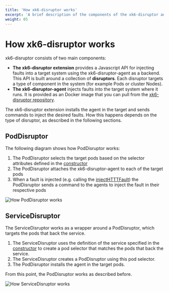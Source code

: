 ```yaml
---
title: 'How xk6-disruptor works'
excerpt: 'A brief description of the components of the xk6-disruptor and how they work when inject faults in a target system.'
weight: 05
---
```


# How xk6-disruptor works

xk6-disruptor consists of two main components:

- **The xk6-disruptor extension** provides a Javascript API for injecting faults into a target system using the xk6-disruptor-agent as a backend. This API is built around a collection of **disruptors**. Each disruptor targets a type of component in the system (for example Pods or cluster Nodes).
- **The xk6-disruptor-agent** injects faults into the target system where it runs. It is provided as an Docker image that you can pull from the [xk6-disruptor repository](https://github.com/grafana/xk6-disruptor/pkgs/container/xk6-disruptor-agent).

The xk6-disruptor extension installs the agent in the target and sends commands to inject the desired faults. How this happens depends on the type of disruptor, as described in the following sections.

## PodDisruptor

The following diagram shows how PodDisruptor works:

1. The PodDisruptor selects the target pods based on the selector attributes defined in the [constructor](/docs/k6/<K6_VERSION>/javascript-api/xk6-disruptor/poddisruptor/constructor)
2. The PodDisruptor attaches the xk6-disruptor-agent to each of the target pods
3. When a fault is injected (e.g. calling the [injectHTTTFault](/docs/k6/<K6_VERSION>/javascript-api/xk6-disruptor/poddisruptor/injecthttpfaults)) the PodDisruptor sends a command to the agents to inject the fault in their respective pods

![How PodDisruptor works](/media/docs/k6-oss/xk6-disruptor-how-pod-disruptor-works.png)

## ServiceDisruptor

The ServiceDisruptor works as a wrapper around a PodDisruptor, which targets the pods that back the service.

1. The ServiceDisruptor uses the definition of the service specified in the [constructor](/docs/k6/<K6_VERSION>/javascript-api/xk6-disruptor/servicedisruptor/constructor) to create a pod selector that matches the pods that back the service.
2. The ServiceDisruptor creates a PodDisruptor using this pod selector.
3. The PodDisruptor installs the agent in the target pods.

From this point, the PodDisruptor works as described before.

![How ServiceDisruptor works](/media/docs/k6-oss/xk6-disruptor-how-service-disruptor-works.png)
